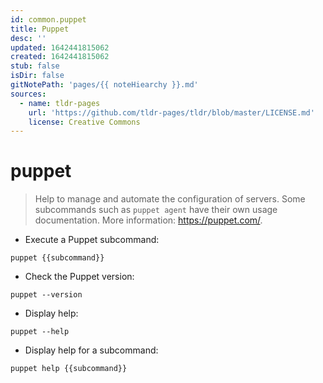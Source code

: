 ```yaml
---
id: common.puppet
title: Puppet
desc: ''
updated: 1642441815062
created: 1642441815062
stub: false
isDir: false
gitNotePath: 'pages/{{ noteHiearchy }}.md'
sources:
  - name: tldr-pages
    url: 'https://github.com/tldr-pages/tldr/blob/master/LICENSE.md'
    license: Creative Commons
---
```

# puppet

> Help to manage and automate the configuration of servers.
> Some subcommands such as `puppet agent` have their own usage documentation.
> More information: <https://puppet.com/>.

- Execute a Puppet subcommand:

`puppet {{subcommand}}`

- Check the Puppet version:

`puppet --version`

- Display help:

`puppet --help`

- Display help for a subcommand:

`puppet help {{subcommand}}`

